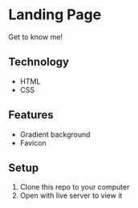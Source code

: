 # Landing Page
Get to know me!

## Technology
- HTML
- CSS

## Features
- Gradient background
- Favicon

## Setup
1. Clone this repo to your computer
2. Open with live server to view it
